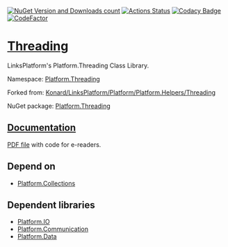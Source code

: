 [![NuGet Version and Downloads count](https://img.shields.io/nuget/v/Platform.Threading?label=nuget&style=flat)](https://www.nuget.org/packages/Platform.Threading)
[![Actions Status](https://github.com/linksplatform/Threading/workflows/CD/badge.svg)](https://github.com/linksplatform/Threading/actions?workflow=CD)
[![Codacy Badge](https://api.codacy.com/project/badge/Grade/6a2021cabd0a4a60822ec5fdb2f63c0e)](https://app.codacy.com/gh/linksplatform/Threading?utm_source=github.com&utm_medium=referral&utm_content=linksplatform/Threading&utm_campaign=Badge_Grade_Settings)
[![CodeFactor](https://www.codefactor.io/repository/github/linksplatform/threading/badge)](https://www.codefactor.io/repository/github/linksplatform/threading)

# [Threading](https://github.com/linksplatform/Threading)

LinksPlatform's Platform.Threading Class Library.

Namespace: [Platform.Threading](https://linksplatform.github.io/Threading/csharp/api/Platform.Threading.html)

Forked from: [Konard/LinksPlatform/Platform/Platform.Helpers/Threading](https://github.com/Konard/LinksPlatform/tree/b41aac7909066bb746c7f8e29a1cd59710e5b0d5/Platform/Platform.Helpers/Threading)

NuGet package: [Platform.Threading](https://www.nuget.org/packages/Platform.Threading)

## [Documentation](https://linksplatform.github.io/Threading)
[PDF file](https://linksplatform.github.io/Threading/csharp/Platform.Threading.pdf) with code for e-readers.

## Depend on
*   [Platform.Collections](https://github.com/linksplatform/Collections)

## Dependent libraries
*   [Platform.IO](https://github.com/linksplatform/IO)
*   [Platform.Communication](https://github.com/linksplatform/Communication)
*   [Platform.Data](https://github.com/linksplatform/Data)
